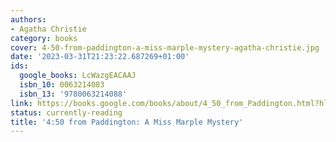 ```yaml
---
authors:
- Agatha Christie
category: books
cover: 4-50-from-paddington-a-miss-marple-mystery-agatha-christie.jpg
date: '2023-03-31T21:23:22.687269+01:00'
ids:
  google_books: LcWazgEACAAJ
  isbn_10: 0063214083
  isbn_13: '9780063214088'
link: https://books.google.com/books/about/4_50_from_Paddington.html?hl=&id=LcWazgEACAAJ
status: currently-reading
title: '4:50 from Paddington: A Miss Marple Mystery'
---
```

